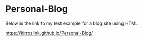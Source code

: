 # Personal-Blog
Below is the link to my test example for a blog site using HTML

https://kirroslink.github.io/Personal-Blog/
